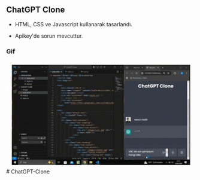 ## ChatGPT Clone

- HTML, CSS ve Javascript kullanarak tasarlandı. 

- Apikey'de sorun mevcuttur. 

### Gif

<img src="screen.gif" /># ChatGPT-Clone
